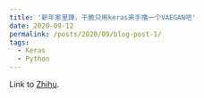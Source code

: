 ```yaml
---
title: '新年家里蹲，干脆只用keras来手撸一个VAEGAN吧'
date: 2020-09-12
permalink: /posts/2020/09/blog-post-1/
tags:
  - Keras
  - Python
---
```


Link to [Zhihu](https://zhuanlan.zhihu.com/p/104049963).
